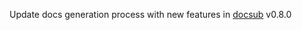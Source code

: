 Update docs generation process with new features in [docsub](https://github.com/makukha/docsub) v0.8.0
